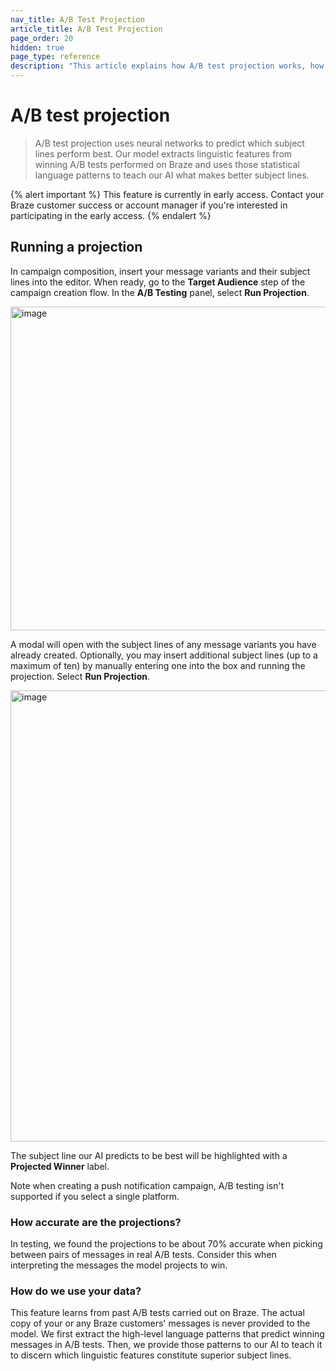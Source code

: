 ```yaml
---
nav_title: A/B Test Projection
article_title: A/B Test Projection
page_order: 20
hidden: true
page_type: reference
description: "This article explains how A/B test projection works, how to run a projection, and how Braze uses your data."
---
```


# A/B test projection

> A/B test projection uses neural networks to predict which subject lines perform best. Our model extracts linguistic features from winning A/B tests performed on Braze and uses those statistical language patterns to teach our AI what makes better subject lines.

{% alert important %} 
This feature is currently in early access. Contact your Braze customer success or account manager if you're interested in participating in the early access.
{% endalert %}

## Running a projection

In campaign composition, insert your message variants and their subject lines into the editor. When ready, go to the **Target Audience** step of the campaign creation flow. In the **A/B Testing** panel, select **Run Projection**.

<img width="518" alt="image" src="https://github.com/braze-inc/braze-docs/assets/17167198/8e74835c-76e4-4241-9763-c4f86a622c75">

A modal will open with the subject lines of any message variants you have already created. Optionally, you may insert additional subject lines (up to a maximum of ten) by manually entering one into the box and running the projection. Select **Run Projection**.

<img width="722" alt="image" src="https://github.com/braze-inc/braze-docs/assets/17167198/f9ad45a3-6565-467b-a7f6-35277bef7699">

The subject line our AI predicts to be best will be highlighted with a **Projected Winner** label.

Note when creating a push notification campaign, A/B testing isn't supported if you select a single platform.

### How accurate are the projections?

In testing, we found the projections to be about 70% accurate when picking between pairs of messages in real A/B tests. Consider this when interpreting the messages the model projects to win.

### How do we use your data?

This feature learns from past A/B tests carried out on Braze. The actual copy of your or any Braze customers' messages is never provided to the model. We first extract the high-level language patterns that predict winning messages in A/B tests. Then, we provide those patterns to our AI to teach it to discern which linguistic features constitute superior subject lines.